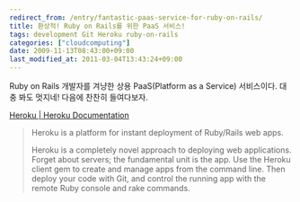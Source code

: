 ```yaml
---
redirect_from: /entry/fantastic-paas-service-for-ruby-on-rails/
title: 환상적! Ruby on Rails를 위한 PaaS 서비스!
tags: development Git Heroku ruby-on-rails
categories: ["cloudcomputing"]
date: 2009-11-13T08:43:00+09:00
last_modified_at: 2011-03-04T13:43:24+09:00
---
```

Ruby on Rails 개발자를 겨냥한 상용 PaaS(Platform as a Service)
서비스이다. 대충 봐도 멋지네! 다음에 찬찬히 들여다보자.

[Heroku \| Heroku Documentation](http://docs.heroku.com/)

> Heroku is a platform for instant deployment of Ruby/Rails web apps.  
>   
> Heroku is a completely novel approach to deploying web applications. Forget about servers; the fundamental unit is the app. Use the Heroku client gem to create and manage apps from the command line. Then deploy your code with Git, and control the running app with the remote Ruby console and rake commands.

